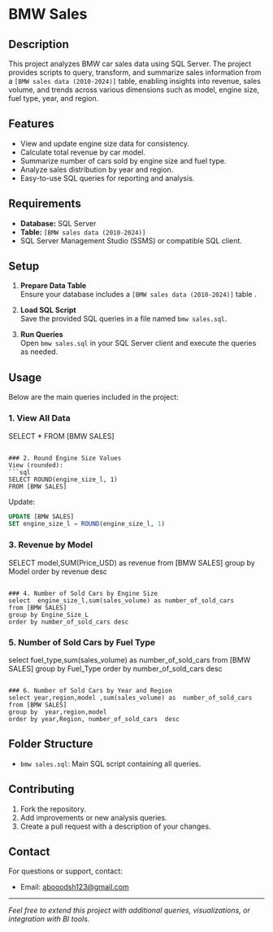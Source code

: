 # BMW Sales 

## Description

This project analyzes BMW car sales data using SQL Server. The project provides scripts to query, transform, and summarize sales information from a `[BMW sales data (2010-2024)]` table, enabling insights into revenue, sales volume, and trends across various dimensions such as model, engine size, fuel type, year, and region.

## Features

- View and update engine size data for consistency.
- Calculate total revenue by car model.
- Summarize number of cars sold by engine size and fuel type.
- Analyze sales distribution by year and region.
- Easy-to-use SQL queries for reporting and analysis.

## Requirements

- **Database:** SQL Server
- **Table:** `[BMW sales data (2010-2024)]` 
- SQL Server Management Studio (SSMS) or compatible SQL client.

## Setup

1. **Prepare Data Table**  
   Ensure your database includes a `[BMW sales data (2010-2024)]` table .

2. **Load SQL Script**  
   Save the provided SQL queries in a file named `bmw sales.sql`.

3. **Run Queries**  
   Open `bmw sales.sql` in your SQL Server client and execute the queries as needed.

## Usage

Below are the main queries included in the project:

### 1. View All Data
SELECT *
FROM [BMW SALES]
```

### 2. Round Engine Size Values
View (rounded):
```sql
SELECT ROUND(engine_size_l, 1)
FROM [BMW SALES]
```
Update:
```sql
UPDATE [BMW SALES]
SET engine_size_l = ROUND(engine_size_l, 1)

```

### 3. Revenue by Model

SELECT model,SUM(Price_USD) as revenue
from [BMW SALES]
group by Model
order by revenue desc

```

### 4. Number of Sold Cars by Engine Size
select  engine_size_l,sum(sales_volume) as number_of_sold_cars
from [BMW SALES]
group by Engine_Size_L
order by number_of_sold_cars desc
```

### 5. Number of Sold Cars by Fuel Type
select fuel_type,sum(sales_volume) as number_of_sold_cars 
from [BMW SALES]
group by Fuel_Type
order by  number_of_sold_cars  desc
```

### 6. Number of Sold Cars by Year and Region
select year,region,model ,sum(sales_volume) as  number_of_sold_cars 
from [BMW SALES]
group by  year,region,model
order by year,Region, number_of_sold_cars  desc
```

## Folder Structure

- `bmw sales.sql`: Main SQL script containing all queries.

## Contributing

1. Fork the repository.
2. Add improvements or new analysis queries.
3. Create a pull request with a description of your changes.



## Contact

For questions or support, contact:

- Email: abooodsh123@gmail.com

---

*Feel free to extend this project with additional queries, visualizations, or integration with BI tools.*
